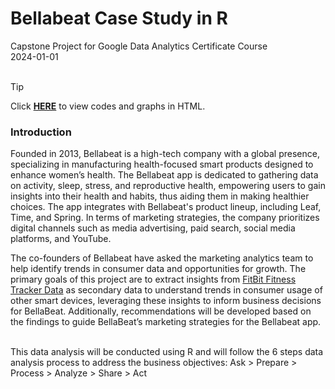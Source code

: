 # Bellabeat Case Study in R
Capstone Project for Google Data Analytics Certificate Course \
2024-01-01 \
<br>

> [!TIP]
> Click [**HERE**](https://htmlpreview.github.io/?https://github.com/joyccheng/BellaBeat-Case-Study-in-R/blob/main/Bellabeat-Case-Study.html) to view codes and graphs in HTML.

### Introduction
Founded in 2013, Bellabeat is a high-tech company with a global presence, specializing in manufacturing health-focused smart products designed to enhance women’s health. The Bellabeat app is dedicated to gathering data on activity, sleep, stress, and reproductive health, empowering users to gain insights into their health and habits, thus aiding them in making healthier choices. The app integrates with Bellabeat's product lineup, including Leaf, Time, and Spring. In terms of marketing strategies, the company prioritizes digital channels such as media advertising, paid search, social media platforms, and YouTube.

The co-founders of Bellabeat have asked the marketing analytics team to help identify trends in consumer data and opportunities for growth. The  primary goals of this project are to extract insights from [FitBit Fitness Tracker Data](https://www.kaggle.com/datasets/arashnic/fitbit) as secondary data to understand trends in consumer usage of other smart devices, leveraging these insights to inform business decisions for BellaBeat. Additionally, recommendations will be developed based on the findings to guide BellaBeat’s marketing strategies for the Bellabeat app.


<br>
This data analysis will be conducted using R and will follow the 6 steps data analysis process to address the business objectives: 
Ask > Prepare > Process > Analyze > Share > Act
<br>


